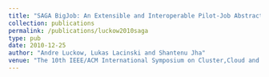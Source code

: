 ```yaml
---
title: "SAGA BigJob: An Extensible and Interoperable Pilot-Job Abstraction for Distributed Applications and Systems"
collection: publications
permalink: /publications/luckow2010saga
type: pub
date: 2010-12-25
author: "Andre Luckow, Lukas Lacinski and Shantenu Jha"
venue: "The 10th IEEE/ACM International Symposium on Cluster,Cloud and Grid Computing"
---
```

